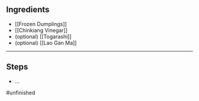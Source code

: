 ## Ingredients
- [[Frozen Dumplings]]
- [[Chinkiang Vinegar]]
- (optional) [[Togarashi]]
- (optional) [[Lao Gan Ma]]

---
## Steps
- ...

#unfinished 